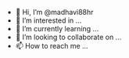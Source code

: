 - 👋 Hi, I’m @madhavi88hr
- 👀 I’m interested in ...
- 🌱 I’m currently learning ...
- 💞️ I’m looking to collaborate on ...
- 📫 How to reach me ...

<!---
madhavi88hr/madhavi88hr is a ✨ special ✨ repository because its `README.md` (this file) appears on your GitHub profile.
You can click the Preview link to take a look at your changes.
--->
